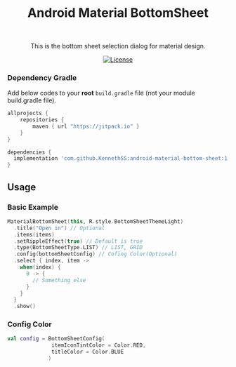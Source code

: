 <h1 align="center">Android Material BottomSheet</h1></br>

<p align="center">
This is the bottom sheet selection dialog for material design.

</p>

<p align="center">
  <a href="https://opensource.org/licenses/Apache-2.0"><img alt="License" src="https://img.shields.io/badge/License-Apache%202.0-blue.svg"/></a>
</p>

### Dependency Gradle 
Add below codes to your **root** `build.gradle` file (not your module build.gradle file).
```gradle
allprojects {
    repositories {
        maven { url "https://jitpack.io" }
    }
}
```

```gradle
dependencies {
  implementation 'com.github.KennethSS:android-material-bottom-sheet:1.1.0'
}
```


## Usage
### Basic Example
```kotlin
MaterialBottomSheet(this, R.style.BottomSheetThemeLight)
  .title("Open in") // Optional
  .items(items) 
  .setRippleEffect(true) // Default is true
  .type(BottomSheetType.LIST) // LIST, GRID
  .config(bottomSheetConfig) // Cofing Color(Optional)
  .select { index, item ->
    when(index) {
      0 -> {
        // Something else
      }
    }
  }
  .show()
```


### Config Color
```kotlin
val config = BottomSheetConfig(
              itemIconTintColor = Color.RED,
              titleColor = Color.BLUE
             ) 
```
